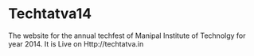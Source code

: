 # Techtatva14
The website for the annual techfest of Manipal Institute of Technolgy for year 2014.
It is Live on Http://techtatva.in
